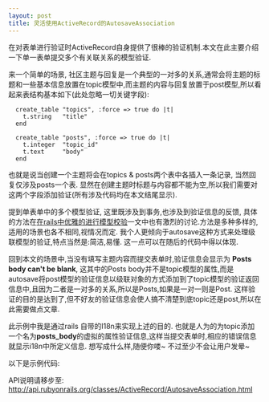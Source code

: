 ```yaml
---
layout: post
title: 灵活使用ActiveRecord的AutosaveAssociation
---
```


在对表单进行验证时ActiveRecord自身提供了很棒的验证机制.本文在此主要介绍一下单一表单提交多个有关联关系的模型验证.

来一个简单的场景, 社区主题与回复是一个典型的一对多的关系,通常会将主题的标题和一些基本信息放置在topic模型中,而主题的内容与回复放置于post模型,所以看起来表结构基本如下(此处忽略一切关键字段):
<!--more-->
<pre><code>  create_table "topics", :force => true do |t|
    t.string   "title"
  end

  create_table "posts", :force => true do |t|
    t.integer  "topic_id"
    t.text     "body"
  end</code></pre>
也就是说当创建一个主题将会在topics & posts两个表中各插入一条记录, 当然回复仅涉及posts一个表.
显然在创建主题时标题与内容都不能为空,所以我们需要对这两个字段添加验证(所有涉及代码均在本文结尾显示).

提到单表单中的多个模型验证, 这里既涉及到事务,也涉及到验证信息的反馈, 具体的方法在<a href="http://www.javaeye.com/topic/238160">在rails中优雅的进行模型校验</a>一文中也有激烈的讨论.方法是多种多样的,适用的场景也各不相同,视情况而定.
我个人更倾向于autosave这种方式来处理级联模型的验证,特点当然是:简洁,易懂. 这一点可以在随后的代码中得以体现.

回到本文的场景中,当没有填写主题内容而提交表单时,验证信息会显示为 <strong>Posts body can't be blank</strong>, 这其中的Posts body并不是topic模型的属性,而是autosave将post模型的验证信息以级联对象的方式添加到了topic模型的验证返回信息中,且因为二者是一对多的关系,所以是Posts,如果是一对一则是Post. 这样验证的目的是达到了,但不好友的验证信息会使人搞不清楚到底topic还是post,所以在此需要做点文章.

此示例中我是通过rails 自带的I18n来实现上述的目的. 也就是人为的为topic添加一个名为<strong>posts_body</strong>的虚拟的属性验证信息,这样当提交表单时,相应的错误信息就显示i18n中所定义信息. 想写成什么样,随便你喽~ 不过至少不会让用户发晕~

以下是示例代码:
<script src="http://gist.github.com/184413.js"></script>
API说明请移步至: <a href="http://api.rubyonrails.org/classes/ActiveRecord/AutosaveAssociation.html">http://api.rubyonrails.org/classes/ActiveRecord/AutosaveAssociation.html</a>
